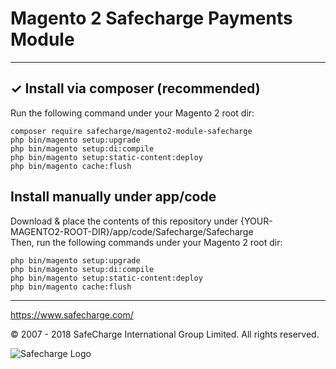 # Magento 2 Safecharge Payments Module

---

## ✓ Install via composer (recommended)
Run the following command under your Magento 2 root dir:

```
composer require safecharge/magento2-module-safecharge
php bin/magento setup:upgrade
php bin/magento setup:di:compile
php bin/magento setup:static-content:deploy
php bin/magento cache:flush
```

## Install manually under app/code
Download & place the contents of this repository under {YOUR-MAGENTO2-ROOT-DIR}/app/code/Safecharge/Safecharge  
Then, run the following commands under your Magento 2 root dir:
```
php bin/magento setup:upgrade
php bin/magento setup:di:compile
php bin/magento setup:static-content:deploy
php bin/magento cache:flush
```

---

https://www.safecharge.com/

© 2007 - 2018 SafeCharge International Group Limited.
All rights reserved.

![Safecharge Logo](https://www.safecharge.com/docs/API/images/Icons_SC_logo.svg)
